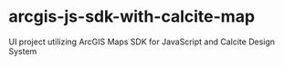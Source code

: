 # arcgis-js-sdk-with-calcite-map
UI project utilizing ArcGIS Maps SDK for JavaScript and Calcite Design System
